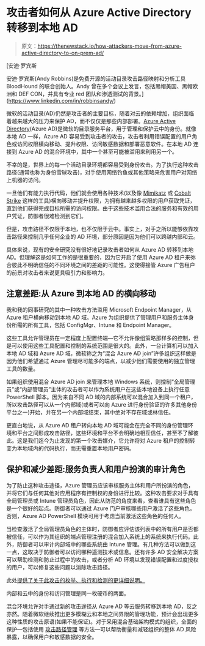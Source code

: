 # 攻击者如何从 Azure Active Directory 转移到本地 AD

> 原文：<https://thenewstack.io/how-attackers-move-from-azure-active-directory-to-on-prem-ad/>

[](https://www.linkedin.com/in/robbinsandy/)

 [安迪·罗宾斯

安迪·罗宾斯(Andy Robbins)是免费开源的活动目录攻击路径映射和分析工具 BloodHound 的联合创始人。Andy 曾在多个会议上发言，包括黑帽美国、黑帽欧洲和 DEF CON，并具有专业 red 团队和渗透测试的背景。](https://www.linkedin.com/in/robbinsandy/) [](https://www.linkedin.com/in/robbinsandy/)

微软的活动目录(AD)仍然是攻击者的主要目标，随着对云的依赖增加，组织面临着越来越大的压力来保护 AD，而不仅仅是那些内部部署。[Azure Active Directory](https://azure.microsoft.com/en-us/services/active-directory/)(Azure AD)是微软的目录服务平台，用于管理和保护云中的身份。就像本地 AD 一样，Azure AD 容易受到攻击者的攻击，攻击者利用错误配置的用户角色或访问权限横向移动、提升权限、访问敏感数据和部署恶意软件。在本地 AD 连接到 Azure AD 的混合环境中，其中一个甚至可能被滥用来利用另一个。

不幸的是，世界上的每一个活动目录环境都容易受到身份攻击。为了执行这种攻击路径(通常也称为身份雪球攻击)，对手使用网络钓鱼或其他策略来危害用户对网络上机器的访问。

一旦他们有能力执行代码，他们就会使用各种技术(以及像 [Mimikatz](https://github.com/gentilkiwi/mimikatz) 或 [Cobalt Strike](https://www.cobaltstrike.com/) 这样的工具)横向移动并提升权限，为拥有越来越多权限的用户获取凭证，直到他们获得完成目标所需的访问权限。由于这些技术滥用合法的服务和有效的用户凭证，防御者很难检测到它们。

但是，攻击路径不仅限于本地，也不仅限于云中。事实上，对手之所以能够依靠攻击路径来控制几乎任何企业的 AD 环境，部分原因是因为他们可以跨越内部和云。

具体来说，现有的安全研究没有很好地记录攻击者如何从 Azure AD 转移到本地 AD。但理解这是如何工作的是很重要的，因为它开启了使用 Azure AD 租户来弥合彼此不明确信任的不同环境之间的差距的可能性。这使得接管 Azure 广告租户的前景对攻击者来说更具吸引力和影响力。

## **注意差距:从 Azure 到本地 AD 的横向移动**

我和我的同事研究的其中一种攻击方法滥用 Microsoft Endpoint Manager，从 Azure 租户横向移动到本地 AD 域。Azure 为组织提供了管理用户和服务主体身份所需的所有工具，包括 ConfigMgr、Intune 和 Endpoint Manager。

这些工具允许管理员在一定程度上配置终端—它不允许像组策略那样多的控制，但是可以使用这些工具配置和控制的系统范围是很大的。此外，一台计算机可以加入本地 AD 域和 Azure AD 域，微软称之为“混合 Azure AD join”许多组织这样做是因为他们希望通过 Azure 管理尽可能多的端点，以减少他们需要使用的独立管理工具的数量。

如果组织使用混合 Azure AD join 来管理本地 Windows 系统，则控制“全局管理员”或“内部管理员”主体的攻击者可以作为系统用户在这些本地设备上执行任意 PowerShell 脚本。因为来自不同 AD 域的内部系统可以混合加入到同一个租户，所以攻击路径可以从一个内部域(或者可以向 Azure 进行身份验证的许多其他身份平台之一)开始，并在另一个内部域结束，其中绝对不存在域或林信任。

更直白地说，从 Azure AD 租户转向本地 AD 域可能会在完全不同的身份管理环境和平台之间形成攻击路径，这些环境和平台不会明确地相互信任，甚至不了解彼此。这是我们迄今为止发现的第一个攻击媒介，它允许将对 Azure 租户的控制转变为本地域内的代码执行，而无需重置本地用户密码。

## **保护和减少差距:服务负责人和用户扮演的审计角色**

为了防止这种攻击途径，Azure 管理员应该审核服务主体和用户所扮演的角色，并将它们与任何其他对应用程序有控制权的身份进行比较。这种攻击要求对手具有全局管理员或 Intune 管理员角色，因此从防范的角度来看，查看谁具有这些角色是一个很好的起点。防御者可以通过 Azure 门户审核哪些用户激活了这些角色。否则，Azure AD PowerShell 模块可用于考虑当前激活这些角色的任何人。

当检查激活了全局管理员角色的主体时，防御者应评估该列表中的所有用户是否都被信任，可以作为其组织的端点管理注册的混合加入系统上的系统来执行代码。此外，防御者可以审计内部域中的哪些系统由 Intune 管理。有几种方法可以做到这一点，这取决于防御者可以访问哪种遥测技术或信息。还有许多 AD 安全解决方案可以帮助检测和防止过程中的攻击，或者分析 AD 环境以发现错误配置和过度授权的用户，可以修复这些问题以消除攻击路径。

此处[提供了关于此攻击的枚举、执行和检测的更详细说明。](https://posts.specterops.io/death-from-above-lateral-movement-from-azure-to-on-prem-ad-d18cb3959d4d)

内部和云中的身份和访问管理是同一枚硬币的两面。

混合环境允许对手通过新的攻击途径从 Azure AD 等云服务转移到本地 AD，反之亦然。随着微软继续推出更多模糊云和本地之间界限的管理功能，预计会出现更多这种性质的攻击原语(如果不能保证)。对于采用混合基础架构模式的组织，全面的保护—包括使用 [攻击路径管理](https://bloodhoundenterprise.io/what-is-attack-path-management/) 等方法—可以帮助衡量和减轻组织的整体 AD 风险暴露，以确保用户和敏感数据的安全。

<svg xmlns:xlink="http://www.w3.org/1999/xlink" viewBox="0 0 68 31" version="1.1"><title>Group</title> <desc>Created with Sketch.</desc></svg>
